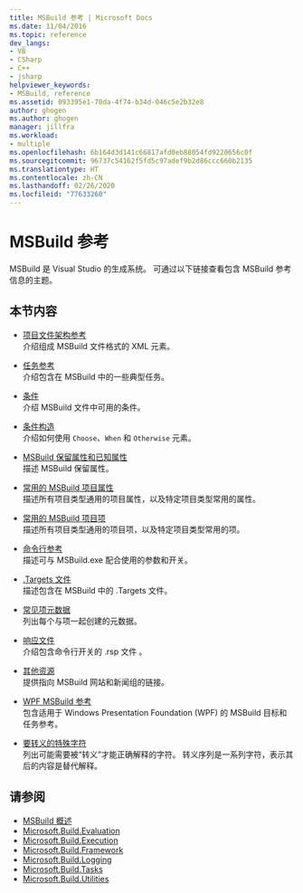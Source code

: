 ```yaml
---
title: MSBuild 参考 | Microsoft Docs
ms.date: 11/04/2016
ms.topic: reference
dev_langs:
- VB
- CSharp
- C++
- jsharp
helpviewer_keywords:
- MSBuild, reference
ms.assetid: 093395e1-70da-4f74-b34d-046c5e2b32e8
author: ghogen
ms.author: ghogen
manager: jillfra
ms.workload:
- multiple
ms.openlocfilehash: 6b164d3d141c66817afd0eb88054fd9220656c0f
ms.sourcegitcommit: 96737c54162f5fd5c97adef9b2d86ccc660b2135
ms.translationtype: HT
ms.contentlocale: zh-CN
ms.lasthandoff: 02/26/2020
ms.locfileid: "77633260"
---
```

# <a name="msbuild-reference"></a>MSBuild 参考

MSBuild 是 Visual Studio 的生成系统。 可通过以下链接查看包含 MSBuild 参考信息的主题。

## <a name="in-this-section"></a>本节内容

- [项目文件架构参考](../msbuild/msbuild-project-file-schema-reference.md)\
 介绍组成 MSBuild 文件格式的 XML 元素。

- [任务参考](../msbuild/msbuild-task-reference.md)\
 介绍包含在 MSBuild 中的一些典型任务。

- [条件](../msbuild/msbuild-conditions.md)\
 介绍 MSBuild 文件中可用的条件。

- [条件构造](../msbuild/msbuild-conditional-constructs.md)\
 介绍如何使用 `Choose`、`When` 和 `Otherwise` 元素。

- [MSBuild 保留属性和已知属性](../msbuild/msbuild-reserved-and-well-known-properties.md)\
 描述 MSBuild 保留属性。

- [常用的 MSBuild 项目属性](../msbuild/common-msbuild-project-properties.md)\
 描述所有项目类型通用的项目属性，以及特定项目类型常用的属性。

- [常用的 MSBuild 项目项](../msbuild/common-msbuild-project-items.md)\
 描述所有项目类型通用的项目项，以及特定项目类型常用的项。

- [命令行参考](../msbuild/msbuild-command-line-reference.md)\
 描述可与 MSBuild.exe 配合使用的参数和开关。

- [.Targets 文件](../msbuild/msbuild-dot-targets-files.md)\
 描述包含在 MSBuild 中的 .Targets  文件。

- [常见项元数据](../msbuild/msbuild-well-known-item-metadata.md)\
 列出每个与项一起创建的元数据。

- [响应文件](../msbuild/msbuild-response-files.md)\
 介绍包含命令行开关的 .rsp 文件  。

- [其他资源](https://social.msdn.microsoft.com/forums/vstudio/home?forum=msbuild)\
 提供指向 MSBuild 网站和新闻组的链接。

- [WPF MSBuild 参考](../msbuild/wpf-msbuild-reference.md)\
 包含适用于 Windows Presentation Foundation (WPF) 的 MSBuild 目标和任务参考。

- [要转义的特殊字符](../msbuild/special-characters-to-escape.md)\
 列出可能需要被“转义”才能正确解释的字符。 转义序列是一系列字符，表示其后的内容是替代解释。

## <a name="see-also"></a>请参阅

- [MSBuild 概述](../msbuild/msbuild.md)
- [Microsoft.Build.Evaluation](/dotnet/api/microsoft.build.evaluation)
- [Microsoft.Build.Execution](/dotnet/api/microsoft.build.execution)
- [Microsoft.Build.Framework](/dotnet/api/microsoft.build.framework)
- [Microsoft.Build.Logging](/dotnet/api/microsoft.build.logging)
- [Microsoft.Build.Tasks](/dotnet/api/microsoft.build.tasks)
- [Microsoft.Build.Utilities](/dotnet/api/microsoft.build.utilities)
